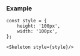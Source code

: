 ### Example

```
const style = {
    height: '100px',
    width: '100px',
};

<Skeleton style={style}/>
```
